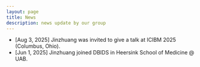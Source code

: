 ```yaml
---
layout: page
title: News
description: news update by our group
---
```

* [Aug 3, 2025] Jinzhuang was invited to give a talk at ICIBM 2025 (Columbus, Ohio).
* [Jun 1, 2025] Jinzhuang joined DBIDS in Heersink School of Medicine @ UAB.


